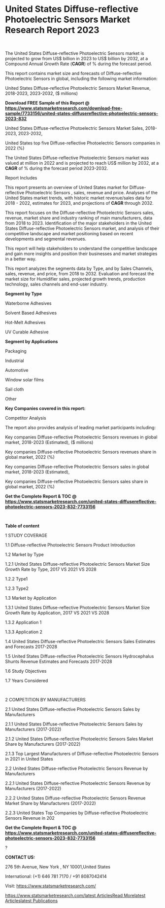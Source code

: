 <h1>United States Diffuse-reflective Photoelectric Sensors Market Research Report 2023</h1><br/><p>The United States Diffuse-reflective Photoelectric Sensors market is projected to grow from US$ billion in 2023 to US$ billion by 2032, at a Compound Annual Growth Rate (<strong>CAGR</strong>) of % during the forecast period.</p>
 
 
 
 <p>This report contains market size and forecasts of Diffuse-reflective Photoelectric Sensors in global, including the following market information:</p>
 
 
 
 <p>United States Diffuse-reflective Photoelectric Sensors Market Revenue, 2018-2023, 2023-2032, ($ millions)</p>
 
 
 
 <p><strong>Download FREE Sample of this Report @ <a href="https://www.statsmarketresearch.com/download-free-sample/7733156/united-states-diffusereflective-photoelectric-sensors-2023-832">https://www.statsmarketresearch.com/download-free-sample/7733156/united-states-diffusereflective-photoelectric-sensors-2023-832</a></strong></p>
 
 
 
 <p>United States Diffuse-reflective Photoelectric Sensors Market Sales, 2018-2023, 2023-2032,</p>
 
 
 
 <p>United States top five Diffuse-reflective Photoelectric Sensors companies in 2022 (%)</p>
 
 
 
 <p>The United States Diffuse-reflective Photoelectric Sensors market was valued at million in 2022 and is projected to reach US$ million by 2032, at a <strong>CAGR</strong> of % during the forecast period 2023-2032.</p>
 
 
 
 <p>Report Includes</p>
 
 
 
 <p>This report presents an overview of United States market for Diffuse-reflective Photoelectric Sensors , sales, revenue and price. Analyses of the United States market trends, with historic market revenue/sales data for 2018 - 2022, estimates for 2023, and projections of <strong>CAGR</strong> through 2032.</p>
 
 
 
 <p>This report focuses on the Diffuse-reflective Photoelectric Sensors sales, revenue, market share and industry ranking of main manufacturers, data from 2018 to 2023. Identification of the major stakeholders in the United States Diffuse-reflective Photoelectric Sensors market, and analysis of their competitive landscape and market positioning based on recent developments and segmental revenues.</p>
 
 
 
 <p>This report will help stakeholders to understand the competitive landscape and gain more insights and position their businesses and market strategies in a better way.</p>
 
 
 
 <p>This report analyzes the segments data by Type, and by Sales Channels, sales, revenue, and price, from 2018 to 2032. Evaluation and forecast the market size for Humidifier sales, projected growth trends, production technology, sales channels and end-user industry.</p>
 
 
 
 <p><strong>Segment by Type</strong></p>
 
 
 
 <p>Waterborne Adhesives</p>
 
 
 
 <p>Solvent Based Adhesives</p>
 
 
 
 <p>Hot-Melt Adhesives</p>
 
 
 
 <p>UV Curable Adhesive</p>
 
 
 
 <p><strong>Segment <strong><strong>by Applications</strong></strong></strong></p>
 
 
 
 <p>Packaging</p>
 
 
 
 <p>Industrial</p>
 
 
 
 <p>Automotive</p>
 
 
 
 <p>Window solar films</p>
 
 
 
 <p>Sail cloth</p>
 
 
 
 <p>Other</p>
 
 
 
 <p><strong>Key Companies covered in this report:</strong></p>
 
 
 
 <p>Competitor Analysis</p>
 
 
 
 <p>The report also provides analysis of leading market participants including:</p>
 
 
 
 <p>Key companies Diffuse-reflective Photoelectric Sensors revenues in global market, 2018-2023 (Estimated), ($ millions)</p>
 
 
 
 <p>Key companies Diffuse-reflective Photoelectric Sensors revenues share in global market, 2022 (%)</p>
 
 
 
 <p>Key companies Diffuse-reflective Photoelectric Sensors sales in global market, 2018-2023 (Estimated),</p>
 
 
 
 <p>Key companies Diffuse-reflective Photoelectric Sensors sales share in global market, 2022 (%)</p>
 
 
 
 <div><b>Get the Complete Report & TOC @ <a href="https://www.statsmarketresearch.com/united-states-diffusereflective-photoelectric-sensors-2023-832-7733156">https://www.statsmarketresearch.com/united-states-diffusereflective-photoelectric-sensors-2023-832-7733156</a></b></div>
 
 
 
 <p><br />
 
 <b>Table of content</b></p>
 
 
 
 <p>1 STUDY COVERAGE<br />
 
 1.1 Diffuse-reflective Photoelectric Sensors Product Introduction<br />
 
 1.2 Market by Type<br />
 
 1.2.1 United States Diffuse-reflective Photoelectric Sensors Market Size Growth Rate by Type, 2017 VS 2021 VS 2028<br />
 
 1.2.2 Type1<br />
 
 1.2.3 Type2<br />
 
 1.3 Market by Application<br />
 
 1.3.1 United States Diffuse-reflective Photoelectric Sensors Market Size Growth Rate by Application, 2017 VS 2021 VS 2028<br />
 
 1.3.2 Application 1<br />
 
 1.3.3 Application 2<br />
 
 1.4 United States Diffuse-reflective Photoelectric Sensors Sales Estimates and Forecasts 2017-2028<br />
 
 1.5 United States Diffuse-reflective Photoelectric Sensors Hydrocephalus Shunts Revenue Estimates and Forecasts 2017-2028<br />
 
 1.6 Study Objectives<br />
 
 1.7 Years Considered<br />
 
 <br />
 
 2 COMPETITION BY MANUFACTURERS<br />
 
 2.1 United States Diffuse-reflective Photoelectric Sensors Sales by Manufacturers<br />
 
 2.1.1 United States Diffuse-reflective Photoelectric Sensors Sales by Manufacturers (2017-2022)<br />
 
 2.1.2 United States Diffuse-reflective Photoelectric Sensors Sales Market Share by Manufacturers (2017-2022)<br />
 
 2.1.3 Top Largest Manufacturers of Diffuse-reflective Photoelectric Sensors in 2021 in United States<br />
 
 2.2 United States Diffuse-reflective Photoelectric Sensors Revenue by Manufacturers<br />
 
 2.2.1 United States Diffuse-reflective Photoelectric Sensors Revenue by Manufacturers (2017-2022)<br />
 
 2.2.2 United States Diffuse-reflective Photoelectric Sensors Revenue Market Share by Manufacturers (2017-2022)<br />
 
 2.2.3 United States Top Companies by Diffuse-reflective Photoelectric Sensors Revenue in 202</p>
 
 
 
 <div><b>Get the Complete Report & TOC @ <a href="https://www.statsmarketresearch.com/united-states-diffusereflective-photoelectric-sensors-2023-832-7733156">https://www.statsmarketresearch.com/united-states-diffusereflective-photoelectric-sensors-2023-832-7733156</a></b></div>
 
 
 
 <p>? </p>
 
 
 
 <p><b>CONTACT US:</b><br />
 
 276 5th Avenue, New York , NY 10001,United States<br />
 
 International: (+1) 646 781 7170 / +91 8087042414<br />
 
 Visit: <a href="https://www.statsmarketresearch.com/">https://www.statsmarketresearch.com/</a><br />
 
 <a href="https://gyeongbokgung.com">https://www.statsmarketresearch.com/</a><a href="https://hallyeomaritime.com">latest Articles</a><a href="https://jingwansa.com">Read More</a><a href="https://nguoiviet.jp/">latest Articles</a><a href="https://www.intelmarketresearch.com/">latest Publications</a></p>